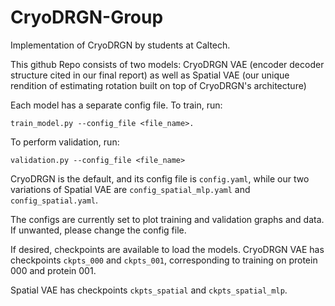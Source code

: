 # CryoDRGN-Group

Implementation of CryoDRGN by students at Caltech. 

This github Repo consists of two models: CryoDRGN VAE (encoder decoder structure cited in our final report) as well as Spatial VAE (our unique rendition of estimating rotation built on top of CryoDRGN's architecture)

Each model has a separate config file. 
To train, run:
```
train_model.py --config_file <file_name>.
```

To perform validation, run:
```
validation.py --config_file <file_name>
```

CryoDRGN is the default, and its config file is `config.yaml`, while our two variations of Spatial VAE are `config_spatial_mlp.yaml` and `config_spatial.yaml`. 

The configs are currently set to plot training and validation graphs and data. If unwanted, please change the config file. 

If desired, checkpoints are available to load the models. CryoDRGN VAE has checkpoints `ckpts_000` and `ckpts_001`, corresponding to training on protein 000 and protein 001. 

Spatial VAE has checkpoints `ckpts_spatial` and `ckpts_spatial_mlp`.
